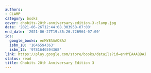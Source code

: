```yaml
---
authors:
- CLAMP
category: books
cover: chobits-20th-anniversary-edition-3-clamp.jpg
date: '2021-06-26T12:44:08.303958-07:00'
end_date: '2021-06-27T19:35:26.726964-07:00'
ids:
  google_books: enMYEAAAQBAJ
  isbn_10: '1646594363'
  isbn_13: '9781646594368'
link: https://play.google.com/store/books/details?id=enMYEAAAQBAJ
status: read
title: Chobits 20th Anniversary Edition 3
---
```

